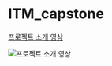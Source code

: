 # ITM_capstone

[프로젝트 소개 영상](https://drive.google.com/file/d/1eZIifuqEPMmxAn86hXHpP-_dKlilZHWo/view?usp=share_link)

![프로젝트 소개 영상](https://drive.google.com/file/d/1eZIifuqEPMmxAn86hXHpP-_dKlilZHWo/view?usp=share_link)
